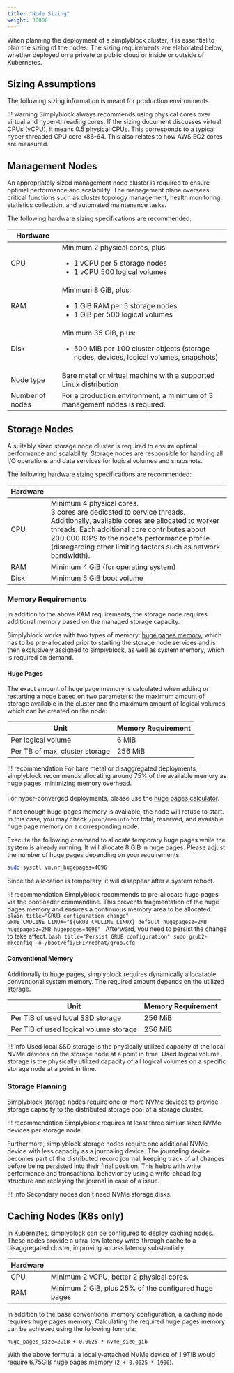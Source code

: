 ```yaml
---
title: "Node Sizing"
weight: 30000
---
```


When planning the deployment of a simplyblock cluster, it is essential to plan the sizing of the nodes. The sizing
requirements are elaborated below, whether deployed on a private or public cloud or inside or outside of Kubernetes.

## Sizing Assumptions

The following sizing information is meant for production environments.

!!! warning
    Simplyblock always recommends using physical cores over virtual and hyper-threading cores. If the sizing document
    discusses virtual CPUs (vCPU), it means 0.5 physical CPUs. This corresponds to a typical hyper-threaded CPU core
    x86-64. This also relates to how AWS EC2 cores are measured.

## Management Nodes

An appropriately sized management node cluster is required to ensure optimal performance and scalability. The management
plane oversees critical functions such as cluster topology management, health monitoring, statistics collection,
and automated maintenance tasks.

The following hardware sizing specifications are recommended:

| Hardware        |                                                                                                                             |
|-----------------|-----------------------------------------------------------------------------------------------------------------------------|
| CPU             | Minimum 2 physical cores, plus<ul><li>1 vCPU per 5 storage nodes</li><li>1 vCPU 500 logical volumes</li></ul>               |
| RAM             | Minimum 8 GiB, plus:<ul><li>1 GiB RAM per 5 storage nodes</li><li>1 GiB per 500 logical volumes</li></ul>                   |
| Disk            | Minimum 35 GiB, plus:<ul><li>500 MiB per 100 cluster objects (storage nodes, devices, logical volumes, snapshots)</li></ul> |
| Node type       | Bare metal or virtual machine with a supported Linux distribution                                                           |
| Number of nodes | For a production environment, a minimum of 3 management nodes is required.                                                  |

## Storage Nodes

A suitably sized storage node cluster is required to ensure optimal performance and scalability. Storage nodes are
responsible for handling all I/O operations and data services for logical volumes and snapshots.

The following hardware sizing specifications are recommended:

| Hardware |                                                                                                                                                                                                                                                                                                   |
|----------|---------------------------------------------------------------------------------------------------------------------------------------------------------------------------------------------------------------------------------------------------------------------------------------------------|
| CPU      | Minimum 4 physical cores.<br/>3 cores are dedicated to service threads.<br/>Additionally, available cores are allocated to worker threads. Each additional core contributes about 200.000 IOPS to the node's performance profile (disregarding other limiting factors such as network bandwidth). |
| RAM      | Minimum 4 GiB (for operating system)                                                                                                                                                                                                                                                              |
| Disk     | Minimum 5 GiB boot volume                                                                                                                                                                                                                                                                         |

### Memory Requirements

In addition to the above RAM requirements, the storage node requires additional memory based on the managed storage
capacity.

Simplyblock works with two types of memory: [huge pages memory](https://wiki.debian.org/Hugepages), which has to be
pre-allocated prior to starting the storage node services and is then exclusively assigned to simplyblock, as well as
system memory, which is required on demand.

#### Huge Pages

The exact amount of huge page memory is calculated when adding or restarting a node based on two parameters: the maximum
amount of storage available in the cluster and the maximum amount of logical volumes which can be created on the node:

| Unit                           | Memory Requirement |
|--------------------------------|--------------------|
| Per logical volume             | 6 MiB              |
| Per TB of max. cluster storage | 256 MiB            |

!!! recommendation
    For bare metal or disaggregated deployments, simplyblock recommends allocating around 75% of the available memory
    as huge pages, minimizing memory overhead.<br/><br/>
    For hyper-converged deployments, please use the [huge pages calculator](../../reference/huge-pages-calculator.md). 

If not enough huge pages memory is available, the node will refuse to start. In this case, you may check
`/proc/meminfo` for total, reserved, and available huge page memory on a corresponding node.

Execute the following command to allocate temporary huge pages while the system is already running. It will allocate
8 GiB in huge pages. Please adjust the number of huge pages depending on your requirements.

```bash title="Allocate temporary huge pages"
sudo sysctl vm.nr_hugepages=4096
```

Since the allocation is temporary, it will disappear after a system reboot.

!!! recommendation
    Simplyblock recommends to pre-allocate huge pages via the bootloader commandline. This prevents fragmentation of
    the huge pages memory and ensures a continuous memory area to be allocated.
    ```plain title="GRUB configuration change"
    GRUB_CMDLINE_LINUX="${GRUB_CMDLINE_LINUX} default_hugepagesz=2MB hugepagesz=2MB hugepages=4096"
    ```
    Afterward, you need to persist the change to take effect.
    ```bash title="Persist GRUB configuration"
    sudo grub2-mkconfig -o /boot/efi/EFI/redhat/grub.cfg
    ```

#### Conventional Memory

Additionally to huge pages, simplyblock requires dynamically allocatable conventional system memory. The required
amount depends on the utilized storage.

| Unit                                   | Memory Requirement |
|----------------------------------------|--------------------|
| Per TiB of used local SSD storage      | 256 MiB            |
| Per TiB of used logical volume storage | 256 MiB            |

!!! info
    Used local SSD storage is the physically utilized capacity of the local NVMe devices on the storage node at a point
    in time. Used logical volume storage is the physically utilized capacity of all logical volumes on a specific
    storage node at a point in time.

### Storage Planning

Simplyblock storage nodes require one or more NVMe devices to provide storage capacity to the distributed storage pool
of a storage cluster.

!!! recommendation
    Simplyblock requires at least three similar sized NVMe devices per storage node.

Furthermore, simplyblock storage nodes require one additional NVMe device with less capacity as a journaling device.
The journaling device becomes part of the distributed record journal, keeping track of all changes before being
persisted into their final position. This helps with write performance and transactional behavior by using a
write-ahead log structure and replaying the journal in case of a issue.

!!! info
    Secondary nodes don't need NVMe storage disks.

## Caching Nodes (K8s only)

In Kubernetes, simplyblock can be configured to deploy caching nodes. These nodes provide a ultra-low latency
write-through cache to a disaggregated cluster, improving access latency substantially.

| Hardware |                                                      |
|----------|------------------------------------------------------|
| CPU      | Minimum 2 vCPU, better 2 physical cores.             |
| RAM      | Minimum 2 GiB, plus 25% of the configured huge pages |

In addition to the base conventional memory configuration, a caching node requires huge pages memory. Calculating the
required huge pages memory can be achieved using the following formula:

```plain title="Huge page calculation (caching node)"
huge_pages_size=2GiB + 0.0025 * nvme_size_gib
```

With the above formula, a locally-attached NVMe device of 1.9TiB would require 6.75GiB huge pages memory
(`2 + 0.0025 * 1900`).
